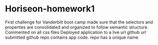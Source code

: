 # Horiseon-homework1
First challenge for Vanderbilt boot camp
made sure that the selectors and properties are consolidated and organized to follow semantic structure.
Commented on all css files
Deployed application to a live url
github url submitted
github repo contains app code.
repo has a unique name
